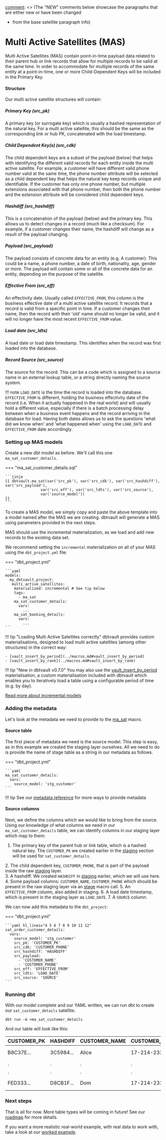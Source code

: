 [comment]: <> (The "NEW" comments below showcase the paragraphs that are either new or have been changed 
- from the base satellite paragraph info)


# Multi Active Satellites (MAS)
[comment]: <> (NEW)
Multi Active Satellites (MAS) contain point-in-time payload data related to their parent hub or link records that 
allow for multiple records to be valid at the same time. 
In order to accommodate for multiple records of the same entity at a point-in-time, one or more Child-Dependent Keys 
will be included in the Primary Key. 

#### Structure

Our multi active satellite structures will contain:

[comment]: <> (These lines below have been commented out as I'm not sure what I should input here)
[comment]: <> (##### English-readable name of column/metadata attribute &#40;attribute name&#41;)

[comment]: <> (< DESCRIPTION >)

[comment]: <> (##### source_model)

##### Primary Key (src_pk)
A primary key (or surrogate key) which is usually a hashed representation of the natural key.
For a multi active satellite, this should be the same as the corresponding link or hub PK, concatenated with the load timestamp.

[comment]: <> (NEW)
##### Child Dependent Key(s) (src_cdk)
The child dependent keys are a subset of the payload (below) that helps with identifying the different valid records 
for each entity inside the multi active satellite. For example, a customer will have different valid phone number valid
at the same time, the phone number attribute will be selected as a child dependent key that helps the natural key keep 
records unique and identifiable. If the customer has only one phone number, but multiple extensions associated with that 
phone number, then both the phone number and the extension attribute will be considered child dependent keys. 

##### Hashdiff (src_hashdiff)
This is a concatenation of the payload (below) and the primary key. This allows us to 
detect changes in a record (much like a checksum). For example, if a customer changes their name, the hashdiff 
will change as a result of the payload changing. 

##### Payload (src_payload)
The payload consists of concrete data for an entity (e.g. A customer). This could be
a name, a phone number, a date of birth, nationality, age, gender or more. The payload will contain some or all of the
concrete data for an entity, depending on the purpose of the satellite. 

##### Effective From (src_eff)
An effectivity date. Usually called `EFFECTIVE_FROM`, this column is the business effective date of a multi active
satellite record. It records that a record is valid from a specific point in time.
If a customer changes their name, then the record with their 'old' name should no longer be valid, and it will no 
longer have the most recent `EFFECTIVE_FROM` value. 

##### Load date (src_ldts)
A load date or load date timestamp. This identifies when the record was first loaded into the database.

##### Record Source (src_source)
The source for the record. This can be a code which is assigned to a source name in an external lookup table, 
or a string directly naming the source system.

!!! note
    `LOAD_DATE` is the time the record is loaded into the database. `EFFECTIVE_FROM` is different, 
    holding the business effectivity date of the record (i.e. When it actually happened in the real world) and will usually 
    hold a different value, especially if there is a batch processing delay between when a business event happens and the 
    record arriving in the database for load. Having both dates allows us to ask the questions 'what did we know when' 
    and 'what happened when' using the `LOAD_DATE` and `EFFECTIVE_FROM` date accordingly. 

### Setting up MAS models

[comment]: <> (NEW)
Create a new dbt model as before. We'll call this one `ma_sat_customer_details`.

[comment]: <> (NEW)
=== "ma_sat_customer_details.sql"

    ```jinja
    {{ dbtvault.ma_sat(var('src_pk'), var('src_cdk'), var('src_hashdiff'), var('src_payload'),
                    var('src_eff'), var('src_ldts'), var('src_source'),
                    var('source_model'))                                   }}
    ```

[comment]: <> (NEW)
To create a MAS model, we simply copy and paste the above template into a model named after the MAS we
are creating. dbtvault will generate a MAS using parameters provided in the next steps.

MAS should use the incremental materialization, as we load and add new records to the existing data set. 

We recommend setting the `incremental` materialization on all of your MAS using the `dbt_project.yml` file:

[comment]: <> (NEW)
=== "dbt_project.yml"

    ```yaml
    models:
      my_dbtvault_project:
       multi_active_satellites:
        materialized: incremental # See tip below
        tags:
          - ma_sat
        ma_sat_customer_details:
          vars:
            ...
        ma_sat_booking_details:
          vars:
            ...
    ```
[comment]: <> (MAY NEED TO BE DELETED)
!!! tip "Loading Multi Active Satellites correctly"
    dbtvault provides custom materialisations, designed to load multi active satellites (among other structures) in the correct way:
    
    - [vault_insert_by_period](../macros.md#vault_insert_by_period)
    - [vault_insert_by_rank](../macros.md#vault_insert_by_rank)

[comment]: <> (MAY NEED TO BE DELETED)
!!! tip "New in dbtvault v0.7.0"
    You may also use the [vault_insert_by_period](../macros.md#vault_insert_by_period) materialisation, a custom materialisation 
    included with dbtvault which enables you to iteratively load a table using a configurable period of time (e.g. by day). 

[Read more about incremental models](https://docs.getdbt.com/docs/building-a-dbt-project/building-models/configuring-incremental-models/)

### Adding the metadata

Let's look at the metadata we need to provide to the [ma_sat](../macros.md#ma_sat) macro.

#### Source table

The first piece of metadata we need is the source model. This step is easy, as in this example we created the 
staging layer ourselves.  All we need to do is provide the name of stage table as a string in our metadata 
as follows.

[comment]: <> (NEW)
=== "dbt_project.yml"

    ```yaml
    ma_sat_customer_details:
      vars:
        source_model: 'stg_customer'
    ```
[comment]: <> (NEW; not sure whether the "multi-active-satellites-mas" tag is the right one)
!!! tip
    See our [metadata reference](../metadata.md#multi-active-satellites-mas) for more ways to provide metadata

#### Source columns

Next, we define the columns which we would like to bring from the source.
Using our knowledge of what columns we need in our ```ma_sat_customer_details``` table, we can identify columns in our
staging layer which map to them:

1. The primary key of the parent hub or link table,  which is a hashed natural key. 
The `CUSTOMER_PK` we created earlier in the [staging](tut_staging.md) section will be used for `sat_customer_details`.

[comment]: <> (NEW)
2. The child dependent key, `CUSTOMER_PHONE`, that is part of the payload inside the raw [staging](../macros.md#stage) layer.  
3. A hashdiff. We created `HASHDIFF` in [staging](tut_staging.md) earlier, which we will use here.
4. Some payload columns: `CUSTOMER_NAME`, `CUSTOMER_PHONE` which should be present in the 
raw staging layer via an [stage](../macros.md#stage) macro call.
5. An `EFFECTIVE_FROM` column, also added in staging. 
6. A load date timestamp, which is present in the staging layer as `LOAD_DATE`. 
7. A `SOURCE` column.

We can now add this metadata to the `dbt_project`:

[comment]: <> (NEW)
=== "dbt_project.yml"

    ```yaml hl_lines="4 5 6 7 8 9 10 11 12"
    sat_order_customer_details:
      vars:
        source_model: 'stg_customer'
        src_pk: 'CUSTOMER_PK'
        src_cdk: 'CUSTOMER_PHONE'
        src_hashdiff: 'HASHDIFF'
        src_payload:
          - 'CUSTOMER_NAME'
          - 'CUSTOMER_PHONE'
        src_eff: 'EFFECTIVE_FROM'
        src_ldts: 'LOAD_DATE'
        src_source: 'SOURCE'
    ```

### Running dbt

With our model complete and our YAML written, we can run dbt to create our `sat_customer_details` satellite.

`dbt run -m +ma_sat_customer_details`

And our table will look like this:

| CUSTOMER_PK  | HASHDIFF     | CUSTOMER_NAME | CUSTOMER_PHONE  | EFFECTIVE_FROM | LOAD_DATE   | SOURCE |
| ------------ | ------------ | ----------    | --------------- | -------------- | ----------- | ------ |
| B8C37E...    | 3C5984...    | Alice         | 17-214-233-1214 | 1993-01-01     | 1993-01-01  | 1      |
| .            | .            | .             | .               | .              | .           | 1      |
| .            | .            | .             | .               | .              | .           | 1      |
| FED333...    | D8CB1F...    | Dom           | 17-214-233-1217 | 1993-01-01     | 1993-01-01  | 1      |

### Next steps

That is all for now. More table types will be coming in future! See our [roadmap](../roadmap.md) for more details.

If you want a more realistic real-world example, with real data to work with, take a look at our [worked example](../worked_example/we_worked_example.md).